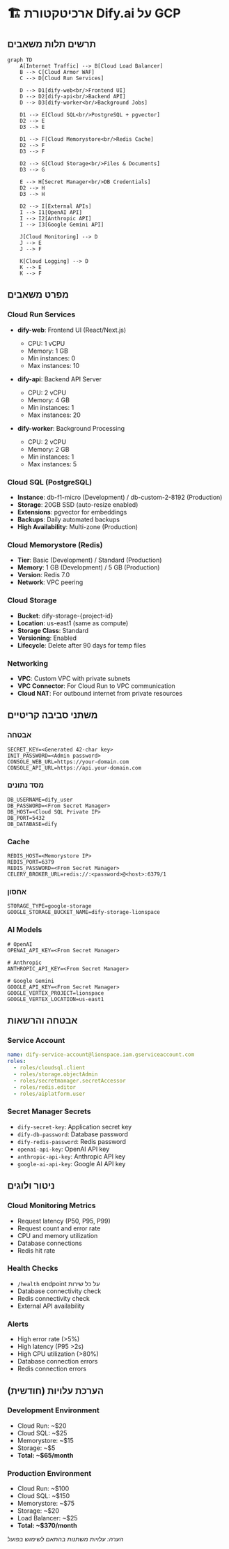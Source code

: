# 🏗️ ארכיטקטורת Dify.ai על GCP

## תרשים תלות משאבים

```mermaid
graph TD
    A[Internet Traffic] --> B[Cloud Load Balancer]
    B --> C[Cloud Armor WAF]
    C --> D[Cloud Run Services]
    
    D --> D1[dify-web<br/>Frontend UI]
    D --> D2[dify-api<br/>Backend API]
    D --> D3[dify-worker<br/>Background Jobs]
    
    D1 --> E[Cloud SQL<br/>PostgreSQL + pgvector]
    D2 --> E
    D3 --> E
    
    D1 --> F[Cloud Memorystore<br/>Redis Cache]
    D2 --> F
    D3 --> F
    
    D2 --> G[Cloud Storage<br/>Files & Documents]
    D3 --> G
    
    E --> H[Secret Manager<br/>DB Credentials]
    D2 --> H
    D3 --> H
    
    D2 --> I[External APIs]
    I --> I1[OpenAI API]
    I --> I2[Anthropic API]  
    I --> I3[Google Gemini API]
    
    J[Cloud Monitoring] --> D
    J --> E
    J --> F
    
    K[Cloud Logging] --> D
    K --> E
    K --> F
```

## מפרט משאבים

### Cloud Run Services
- **dify-web**: Frontend UI (React/Next.js)
  - CPU: 1 vCPU
  - Memory: 1 GB
  - Min instances: 0
  - Max instances: 10
  
- **dify-api**: Backend API Server  
  - CPU: 2 vCPU
  - Memory: 4 GB
  - Min instances: 1
  - Max instances: 20
  
- **dify-worker**: Background Processing
  - CPU: 2 vCPU
  - Memory: 2 GB
  - Min instances: 1
  - Max instances: 5

### Cloud SQL (PostgreSQL)
- **Instance**: db-f1-micro (Development) / db-custom-2-8192 (Production)
- **Storage**: 20GB SSD (auto-resize enabled)
- **Extensions**: pgvector for embeddings
- **Backups**: Daily automated backups
- **High Availability**: Multi-zone (Production)

### Cloud Memorystore (Redis)
- **Tier**: Basic (Development) / Standard (Production)  
- **Memory**: 1 GB (Development) / 5 GB (Production)
- **Version**: Redis 7.0
- **Network**: VPC peering

### Cloud Storage
- **Bucket**: dify-storage-{project-id}
- **Location**: us-east1 (same as compute)
- **Storage Class**: Standard
- **Versioning**: Enabled
- **Lifecycle**: Delete after 90 days for temp files

### Networking
- **VPC**: Custom VPC with private subnets
- **VPC Connector**: For Cloud Run to VPC communication
- **Cloud NAT**: For outbound internet from private resources

## משתני סביבה קריטיים

### אבטחה
```env
SECRET_KEY=<Generated 42-char key>
INIT_PASSWORD=<Admin password>
CONSOLE_WEB_URL=https://your-domain.com
CONSOLE_API_URL=https://api.your-domain.com
```

### מסד נתונים
```env
DB_USERNAME=dify_user
DB_PASSWORD=<From Secret Manager>
DB_HOST=<Cloud SQL Private IP>
DB_PORT=5432
DB_DATABASE=dify
```

### Cache
```env
REDIS_HOST=<Memorystore IP>
REDIS_PORT=6379
REDIS_PASSWORD=<From Secret Manager>
CELERY_BROKER_URL=redis://:<password>@<host>:6379/1
```

### אחסון
```env
STORAGE_TYPE=google-storage
GOOGLE_STORAGE_BUCKET_NAME=dify-storage-lionspace
```

### AI Models
```env
# OpenAI
OPENAI_API_KEY=<From Secret Manager>

# Anthropic  
ANTHROPIC_API_KEY=<From Secret Manager>

# Google Gemini
GOOGLE_API_KEY=<From Secret Manager>
GOOGLE_VERTEX_PROJECT=lionspace
GOOGLE_VERTEX_LOCATION=us-east1
```

## אבטחה והרשאות

### Service Account
```yaml
name: dify-service-account@lionspace.iam.gserviceaccount.com
roles:
  - roles/cloudsql.client
  - roles/storage.objectAdmin  
  - roles/secretmanager.secretAccessor
  - roles/redis.editor
  - roles/aiplatform.user
```

### Secret Manager Secrets
- `dify-secret-key`: Application secret key
- `dify-db-password`: Database password
- `dify-redis-password`: Redis password  
- `openai-api-key`: OpenAI API key
- `anthropic-api-key`: Anthropic API key
- `google-ai-api-key`: Google AI API key

## ניטור ולוגים

### Cloud Monitoring Metrics
- Request latency (P50, P95, P99)
- Request count and error rate
- CPU and memory utilization
- Database connections
- Redis hit rate

### Health Checks
- `/health` endpoint על כל שירות
- Database connectivity check
- Redis connectivity check
- External API availability

### Alerts
- High error rate (>5%)
- High latency (P95 >2s)  
- High CPU utilization (>80%)
- Database connection errors
- Redis connection errors

## הערכת עלויות (חודשית)

### Development Environment
- Cloud Run: ~$20
- Cloud SQL: ~$25
- Memorystore: ~$15
- Storage: ~$5
- **Total: ~$65/month**

### Production Environment  
- Cloud Run: ~$100
- Cloud SQL: ~$150
- Memorystore: ~$75
- Storage: ~$20
- Load Balancer: ~$25
- **Total: ~$370/month**

*הערה: עלויות משתנות בהתאם לשימוש בפועל*